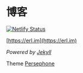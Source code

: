 # 博客

[![Netlify Status](https://api.netlify.com/api/v1/badges/dec8affe-50c4-42fc-8528-32c7481e1755/deploy-status)](https://app.netlify.com/sites/yexiqingxi/deploys)

[https://erl.im](https://erl.im)

*Powered by [Jekyll](https://jekyllrb.com/)*

Theme [Persephone](https://github.com/erlzhang/jekyll-theme-persephone)

